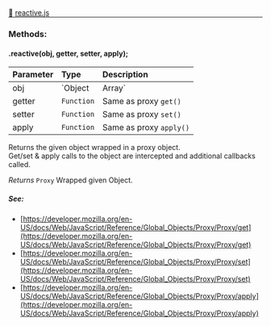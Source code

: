 <div class="mb-0">
    🔗 <a class="source-code" target="_blank"
        href="https://github.com/OpenHausIO/backend/blob/dev&#x2F;helper&#x2F;reactive.js">reactive.js</a>
</div>
<hr style="margin: 0 !important" />

<!-- CLASS -->

<!-- GENERAL -->
<!-- CLASS -->



<!-- METHODS -->
### Methods:
####  .reactive(obj, getter, setter, apply);  

| Parameter | Type       | Description    |
| :-------- | :--------- |:------------- |
| obj | `Object|Array` |  Instace of `Object`. Anything that can in js be called "Object" |
| getter | `Function` |  Same as proxy `get()` |
| setter | `Function` |  Same as proxy `set()` |
| apply | `Function` |  Same as proxy `apply()` |


Returns the given object wrapped in a proxy object.<br />
Get/set & apply calls to the object are intercepted and additional callbacks called.


*Returns*  `Proxy`    Wrapped given <obj> Object.



<!-- LINKS -->
##### See:
- [https://developer.mozilla.org/en-US/docs/Web/JavaScript/Reference/Global_Objects/Proxy/Proxy/get](https://developer.mozilla.org/en-US/docs/Web/JavaScript/Reference/Global_Objects/Proxy/Proxy/get)<br />
- [https://developer.mozilla.org/en-US/docs/Web/JavaScript/Reference/Global_Objects/Proxy/Proxy/set](https://developer.mozilla.org/en-US/docs/Web/JavaScript/Reference/Global_Objects/Proxy/Proxy/set)<br />
- [https://developer.mozilla.org/en-US/docs/Web/JavaScript/Reference/Global_Objects/Proxy/Proxy/apply](https://developer.mozilla.org/en-US/docs/Web/JavaScript/Reference/Global_Objects/Proxy/Proxy/apply)<br />
<!-- LINKS -->

<!-- METHODS -->



<!-- DESCRIPTION -->
<!-- DESCRIPTION -->